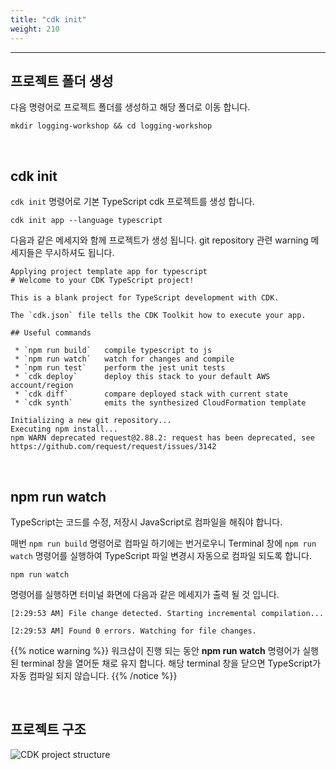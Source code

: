 ```yaml
---
title: "cdk init"
weight: 210
---
```


***
 


## 프로젝트 폴더 생성
다음 명령어로 프로젝트 폴더를 생성하고 해당 폴더로 이동 합니다.
```
mkdir logging-workshop && cd logging-workshop
```

&nbsp;
## cdk init
`cdk init` 명령어로 기본 TypeScript cdk 프로젝트를 생성 합니다.
```
cdk init app --language typescript
```
다음과 같은 메세지와 함께 프로젝트가 생성 됩니다. git repository 관련 warning 메세지들은 무시하셔도 됩니다.
```terminal
Applying project template app for typescript
# Welcome to your CDK TypeScript project!

This is a blank project for TypeScript development with CDK.

The `cdk.json` file tells the CDK Toolkit how to execute your app.

## Useful commands

 * `npm run build`   compile typescript to js
 * `npm run watch`   watch for changes and compile
 * `npm run test`    perform the jest unit tests
 * `cdk deploy`      deploy this stack to your default AWS account/region
 * `cdk diff`        compare deployed stack with current state
 * `cdk synth`       emits the synthesized CloudFormation template

Initializing a new git repository...
Executing npm install...
npm WARN deprecated request@2.88.2: request has been deprecated, see https://github.com/request/request/issues/3142
```

&nbsp;
## npm run watch
TypeScript는 코드를 수정, 저장시 JavaScript로 컴파일을 해줘야 합니다. 

매번 `npm run build` 명령어로 컴파일 하기에는 번거로우니 Terminal 창에 `npm run watch` 명령어를 실행하여 TypeScript 파일 변경시 자동으로 컴파일 되도록 합니다.
```
npm run watch
```

명령어를 실행하면 터미널 화면에 다음과 같은 메세지가 출력 될 것 입니다.
```terminal
[2:29:53 AM] File change detected. Starting incremental compilation...

[2:29:53 AM] Found 0 errors. Watching for file changes.
``` 

{{% notice warning %}}
워크샵이 진행 되는 동안 **npm run watch** 명령어가 실행 된 terminal 창을 열어둔 채로 유지 합니다. 해당 terminal 창을 닫으면 TypeScript가 자동 컴파일 되지 않습니다.
{{% /notice %}}

&nbsp;
## 프로젝트 구조
![CDK project structure](/images/project/structure.png)

